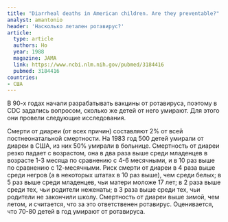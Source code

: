 ```yaml
---
title: "Diarrheal deaths in American children. Are they preventable?"
analyst: amantonio
header: 'Насколько летален ротавирус?'
article:
  type: article
  authors: Ho
  year: 1988
  magazine: JAMA
  link: https://www.ncbi.nlm.nih.gov/pubmed/3184416
  pubmed: 3184416
countries:
- США
---
```


В 90-х годах начали разрабатывать вакцины от ротавируса, поэтому в CDC задались вопросом, сколько же детей от него умирают. Для этого они провели следующие исследования.

Смерти от диареи (от всех причин) составляют 2% от всей постнеонатальной смертности. На 1983 год 500 детей умирали от диареи в США, из них 50% умирали в больнице. Смертность от диареи резко падает с возрастом, она в два раза выше среди младенцев в возрасте 1-3 месяца по сравнению с 4-6 месячными, и в 10 раз выше по сравнению с 12-месячными.
Риск смерти от диареи в 4 раза выше среди негров (а в некоторых штатах в 10 раз выше), чем среди белых; в 5 раз выше среди младенцев, чьи матери моложе 17 лет; в 2 раза выше среди тех, чьи родители неженаты; в 3 раза выше среди тех, чьи родители не закончили школу.
Смертность от диареи выше зимой, чем летом, и считается, что за это ответственен ротавирус. Оценивается, что 70-80 детей в год умирают от ротавируса.
